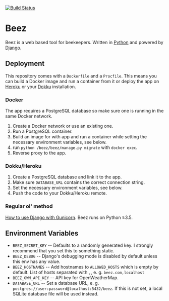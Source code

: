 [![Build Status](https://travis-ci.org/Retzudo/beez.svg?branch=master)](https://travis-ci.org/Retzudo/beez)
# Beez

Beez is a web based tool for beekeepers. Written in
[Python](https://python.org/) and powered by [Django](https://djangoproject.com/).

## Deployment

This repository comes with a `Dockerfile` and a `Procfile`. This means
you can build a Docker image and run a container from it or deploy the
app on [Heroku](https://heroku.com/) or your [Dokku](http://dokku.viewdocs.io/dokku/)
installation.


### Docker

The app requires a PostgreSQL database so make sure one is running in
the same Docker network.

1. Create a Docker network or use an existing one.
2. Run a PostgreSQL container.
3. Build an image for with app and run a container while setting the
   necessary environment variables, see below.
4. run `python /beez/beez/manage.py migrate` with `docker exec`.
5. Reverse proxy to the app.


### Dokku/Heroku

1. Create a PostgreSQL database and link it to the app.
2. Make sure `DATABASE_URL` contains the correct connection string.
3. Set the necessary environment variables, see below.
4. Push the code to your Dokku/Heroku remote.


### Regular ol' method

[How to use Django with Gunicorn](https://docs.djangoproject.com/en/2.0/howto/deployment/wsgi/gunicorn/).
Beez runs on Python ≥3.5.


## Environment Variables

- `BEEZ_SECRET_KEY` -- Defaults to a randomly generated key.
  I strongly recommend that you set this to something static.
- `BEEZ_DEBUG` -- Django's debugging mode is disabled by default unless this env has any value.
- `BEEZ_HOSTNAMES` -- Add hostnames to `ALLOWED_HOSTS` which is empty by default. List of hosts separated with `,`, e. g. `beez.com,localhost`
- `BEEZ_OWM_API_KEY` -- API key for OpenWeatherMap.
- `DATABASE_URL` -- Set a database URL, e. g. `postgres://user:password@localhost:5432/beez`.
  If this is not set, a local SQLite database file will be used instead.